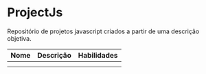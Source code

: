 # ProjectJs
Repositório de projetos javascript criados a partir de uma descrição objetiva.

| Nome                |  Descrição          | Habilidades |
| ------------------- | ------------------- |-------------|
|                     |                     |             |
|                     |                     |             |
